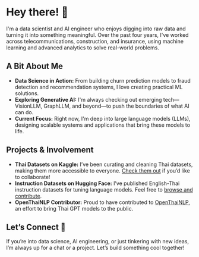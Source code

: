 # Hey there! 👋

I'm a data scientist and AI engineer who enjoys digging into raw data and turning it into something meaningful. Over the past four years, I've worked across telecommunications, construction, and insurance, using machine learning and advanced analytics to solve real-world problems.

## A Bit About Me

- **Data Science in Action:** From building churn prediction models to fraud detection and recommendation systems, I love creating practical ML solutions.
- **Exploring Generative AI:** I'm always checking out emerging tech—VisionLLM, GraphLLM, and beyond—to push the boundaries of what AI can do.
- **Current Focus:** Right now, I'm deep into large language models (LLMs), designing scalable systems and applications that bring these models to life.

## Projects & Involvement

- **Thai Datasets on Kaggle:** I’ve been curating and cleaning Thai datasets, making them more accessible to everyone. [Check them out](https://www.kaggle.com/thaweewatboy/datasets) if you’d like to collaborate!
- **Instruction Datasets on Hugging Face:** I’ve published English-Thai instruction datasets for tuning language models. Feel free to [browse and contribute](https://huggingface.co/Thaweewat).
- **OpenThaiNLP Contributor:** Proud to have contributed to [OpenThaiNLP](https://openthaigpt.aieat.or.th/released-models-version-less-than-0.1.0-beta-greater-than-16-05-23), an effort to bring Thai GPT models to the public.

## Let’s Connect 🤝

If you’re into data science, AI engineering, or just tinkering with new ideas, I’m always up for a chat or a project. Let’s build something cool together!
